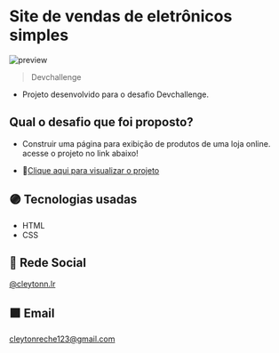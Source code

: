 # Site de vendas de eletrônicos simples

![preview](./.github/preview.png)

>Devchallenge

- Projeto desenvolvido para o desafio Devchallenge.

## Qual o desafio que foi proposto?

- Construir uma página para exibição de produtos de uma loja online.
  acesse o projeto no link abaixo!

- 🔮[Clique aqui para visualizar o projeto](cleytonl.github.io/simple-online-store/)


## 🟣 Tecnologias usadas

- HTML
- CSS

## 💜 Rede Social

[@cleytonn.lr](https://www.instagram.com/cleytonn.lr/)

## 🟪 Email

 cleytonreche123@gmail.com
